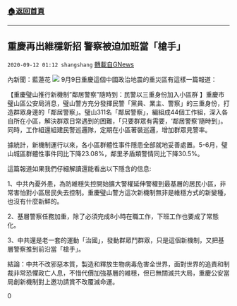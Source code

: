 ###  [:house:返回首頁](https://github.com/ourhimalayas/txt)
---

## 重慶再出維穩新招 警察被迫加班當「槍手」
`2020-09-12 01:12 shangshang` [轉載自GNews](https://gnews.org/zh-hant/349717/)

內新聞：藍蓮花
![](https://s3.amazonaws.com/gnews-media-offload/wp-content/uploads/2020/09/12010855/74E051C0-069B-4B60-B95C-0211C8CB10C9.png)
9月9日重慶這個中國政治地震的重災區有這樣一篇報道：

【重慶璧山推行新機制”鄰居警察”隨時到：民警以三重身份加入小區群 】重慶市璧山區公安局消息，璧山警方充分發揮民警「黨員、業主、警察」的三重身份，打造群眾身邊的「鄰居警察」。璧山311名「鄰居警察」，編組成44個工作組，深入各自所在小區，解決群眾日常遇到的困難，「只要群眾有需要，‘鄰居警察’隨時到」。同時，工作組還組建民警巡邏隊，定期在小區著裝巡邏，增加群眾見警率。

據統計，新機制運行以來，各小區群體性事件隱患全部就地妥善處置。5-6月，璧山城區群體性事件同比下降23.08%，鄰里矛盾類警情同比下降30.5%。

這篇報道如果我們仔細解讀還能看出以下隱含的信息:

1、中共內憂外患，為防維穩失控開始擴大警權延伸警權到最基層的居民小區，非常害怕對小區居民失去控制。重慶璧山警方這次新機制無非是維穩方式的新變種，也沒有什麼新鮮的。

2、基層警察任務加重，除了必須完成8小時在職工作，下班工作也要成了常態化。

3、中共還是老一套的運動「治國」，發動群眾鬥群眾，只是這個新機制，又把基層警察推到前沿當「槍手」。

結論：中共不改邪惡本質，製造和釋放生物病毒危害全世界，面對世界的追責和制裁非常恐懼政亡人息，不惜代價加強基層的維穩，但已無關滅共大局，重慶公安當局創新機制對上邀功請賞不改覆滅命運。

0
